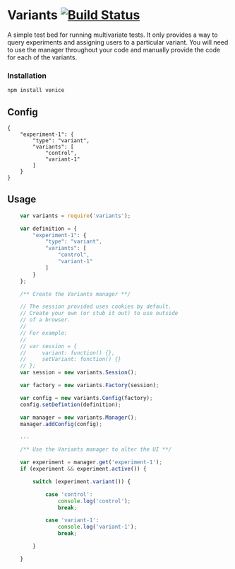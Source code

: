 # Variants [![Build Status](https://travis-ci.org/heldtogether/variants.svg)](https://travis-ci.org/heldtogether/variants)

A simple test bed for running multivariate tests. It only provides a way to query experiments and assigning users to a particular variant. You will need to use the manager throughout your code and manually provide the code for each of the variants.

### Installation

	npm install venice

## Config

	{
		"experiment-1": {
			"type": "variant",
			"variants": [
				"control",
				"variant-1"
			]
		}
	}


## Usage

```javascript
	var variants = require('variants');

	var definition = {
		"experiment-1": {
			"type": "variant",
			"variants": [
				"control",
				"variant-1"
			]
		}
	};

	/** Create the Variants manager **/

	// The session provided uses cookies by default.
	// Create your own (or stub it out) to use outside
	// of a browser.
	//
	// For example:
	//
	// var session = {
	//     variant: function() {},
	//     setVariant: function() {}
	// };
	var session = new variants.Session();

	var factory = new variants.Factory(session);

	var config = new variants.Config(factory);
	config.setDefintion(definition);

	var manager = new variants.Manager();
	manager.addConfig(config);

	...

	/** Use the Variants manager to alter the UI **/

	var experiment = manager.get('experiment-1');
	if (experiment && experiment.active()) {

		switch (experiment.variant()) {

			case 'control':
				console.log('control');
				break;

			case 'variant-1':
				console.log('variant-1');
				break;

		}

	}
```
